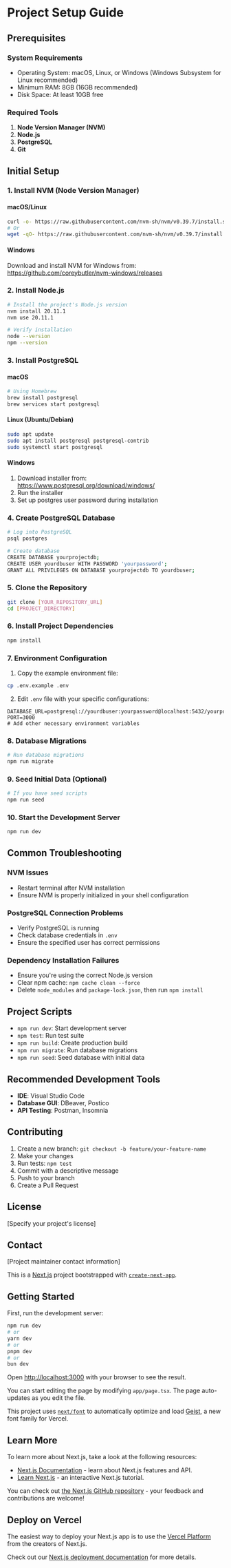 # Project Setup Guide

## Prerequisites

### System Requirements

- Operating System: macOS, Linux, or Windows (Windows Subsystem for Linux recommended)
- Minimum RAM: 8GB (16GB recommended)
- Disk Space: At least 10GB free

### Required Tools

1. **Node Version Manager (NVM)**
2. **Node.js**
3. **PostgreSQL**
4. **Git**

## Initial Setup

### 1. Install NVM (Node Version Manager)

#### macOS/Linux

```bash
curl -o- https://raw.githubusercontent.com/nvm-sh/nvm/v0.39.7/install.sh | bash
# Or
wget -qO- https://raw.githubusercontent.com/nvm-sh/nvm/v0.39.7/install.sh | bash
```

#### Windows

Download and install NVM for Windows from: <https://github.com/coreybutler/nvm-windows/releases>

### 2. Install Node.js

```bash
# Install the project's Node.js version
nvm install 20.11.1
nvm use 20.11.1

# Verify installation
node --version
npm --version
```

### 3. Install PostgreSQL

#### macOS

```bash
# Using Homebrew
brew install postgresql
brew services start postgresql
```

#### Linux (Ubuntu/Debian)

```bash
sudo apt update
sudo apt install postgresql postgresql-contrib
sudo systemctl start postgresql
```

#### Windows

1. Download installer from: <https://www.postgresql.org/download/windows/>
2. Run the installer
3. Set up postgres user password during installation

### 4. Create PostgreSQL Database

```bash
# Log into PostgreSQL
psql postgres

# Create database
CREATE DATABASE yourprojectdb;
CREATE USER yourdbuser WITH PASSWORD 'yourpassword';
GRANT ALL PRIVILEGES ON DATABASE yourprojectdb TO yourdbuser;
```

### 5. Clone the Repository

```bash
git clone [YOUR_REPOSITORY_URL]
cd [PROJECT_DIRECTORY]
```

### 6. Install Project Dependencies

```bash
npm install
```

### 7. Environment Configuration

1. Copy the example environment file:

```bash
cp .env.example .env
```

2. Edit `.env` file with your specific configurations:

```
DATABASE_URL=postgresql://yourdbuser:yourpassword@localhost:5432/yourprojectdb
PORT=3000
# Add other necessary environment variables
```

### 8. Database Migrations

```bash
# Run database migrations
npm run migrate
```

### 9. Seed Initial Data (Optional)

```bash
# If you have seed scripts
npm run seed
```

### 10. Start the Development Server

```bash
npm run dev
```

## Common Troubleshooting

### NVM Issues

- Restart terminal after NVM installation
- Ensure NVM is properly initialized in your shell configuration

### PostgreSQL Connection Problems

- Verify PostgreSQL is running
- Check database credentials in `.env`
- Ensure the specified user has correct permissions

### Dependency Installation Failures

- Ensure you're using the correct Node.js version
- Clear npm cache: `npm cache clean --force`
- Delete `node_modules` and `package-lock.json`, then run `npm install`

## Project Scripts

- `npm run dev`: Start development server
- `npm test`: Run test suite
- `npm run build`: Create production build
- `npm run migrate`: Run database migrations
- `npm run seed`: Seed database with initial data

## Recommended Development Tools

- **IDE**: Visual Studio Code
- **Database GUI**: DBeaver, Postico
- **API Testing**: Postman, Insomnia

## Contributing

1. Create a new branch: `git checkout -b feature/your-feature-name`
2. Make your changes
3. Run tests: `npm test`
4. Commit with a descriptive message
5. Push to your branch
6. Create a Pull Request

## License

[Specify your project's license]

## Contact

[Project maintainer contact information]

This is a [Next.js](https://nextjs.org) project bootstrapped with [`create-next-app`](https://nextjs.org/docs/app/api-reference/cli/create-next-app).

## Getting Started

First, run the development server:

```bash
npm run dev
# or
yarn dev
# or
pnpm dev
# or
bun dev
```

Open [http://localhost:3000](http://localhost:3000) with your browser to see the result.

You can start editing the page by modifying `app/page.tsx`. The page auto-updates as you edit the file.

This project uses [`next/font`](https://nextjs.org/docs/app/building-your-application/optimizing/fonts) to automatically optimize and load [Geist](https://vercel.com/font), a new font family for Vercel.

## Learn More

To learn more about Next.js, take a look at the following resources:

- [Next.js Documentation](https://nextjs.org/docs) - learn about Next.js features and API.
- [Learn Next.js](https://nextjs.org/learn) - an interactive Next.js tutorial.

You can check out [the Next.js GitHub repository](https://github.com/vercel/next.js) - your feedback and contributions are welcome!

## Deploy on Vercel

The easiest way to deploy your Next.js app is to use the [Vercel Platform](https://vercel.com/new?utm_medium=default-template&filter=next.js&utm_source=create-next-app&utm_campaign=create-next-app-readme) from the creators of Next.js.

Check out our [Next.js deployment documentation](https://nextjs.org/docs/app/building-your-application/deploying) for more details.
